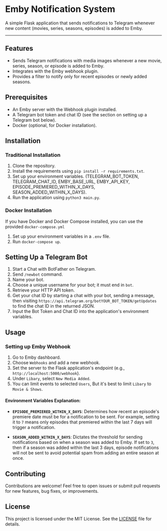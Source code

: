 # Emby Notification System

A simple Flask application that sends notifications to Telegram whenever new content (movies, series, seasons, episodes) is added to Emby.

---

## Features

- Sends Telegram notifications with media images whenever a new movie, series, season, or episode is added to Emby.
- Integrates with the Emby webhook plugin.
- Provides a filter to notify only for recent episodes or newly added seasons.

## Prerequisites

- An Emby server with the Webhook plugin installed.
- A Telegram bot token and chat ID (see the section on setting up a Telegram bot below).
- Docker (optional, for Docker installation).

## Installation

### Traditional Installation

1. Clone the repository.
2. Install the requirements using `pip install -r requirements.txt`.
3. Set up your environment variables. (TELEGRAM_BOT_TOKEN, TELEGRAM_CHAT_ID, EMBY_BASE_URL, EMBY_API_KEY, EPISODE_PREMIERED_WITHIN_X_DAYS, SEASON_ADDED_WITHIN_X_DAYS).
4. Run the application using `python3 main.py`.

### Docker Installation

If you have Docker and Docker Compose installed, you can use the provided `docker-compose.yml`

1. Set up your environment variables in a `.env` file.
2. Run `docker-compose up`.

## Setting Up a Telegram Bot

1. Start a Chat with BotFather on Telegram.
2. Send `/newbot` command.
3. Name your bot.
4. Choose a unique username for your bot; it must end in `bot`.
5. Retrieve your HTTP API token.
6. Get your chat ID by starting a chat with your bot, sending a message, then visiting `https://api.telegram.org/botYOUR_BOT_TOKEN/getUpdates` to find the chat ID in the returned JSON.
7. Input the Bot Token and Chat ID into the application's environment variables.

## Usage

### Setting up Emby Webhook

1. Go to Emby dashboard.
2. Choose `Webhooks` and add a new webhook.
3. Set the server to the Flask application's endpoint (e.g., `http://localhost:5000/webhook`).
4. Under `Libary`, select `New Media Added`.
5. You can limit events to selected `Users`, But it's best to limit `Libary` to `Movie & Shows`.

#### Environment Variables Explanation:

- **`EPISODE_PREMIERED_WITHIN_X_DAYS`**:
  Determines how recent an episode's premiere date must be for a notification to be sent. For example, setting it to `7` means only episodes that premiered within the last 7 days will trigger a notification.

- **`SEASON_ADDED_WITHIN_X_DAYS`**:
  Dictates the threshold for sending notifications based on when a season was added to Emby. If set to `3`, then if a season was added within the last 3 days, episode notifications will not be sent to avoid potential spam from adding an entire season at once.

## Contributing

Contributions are welcome! Feel free to open issues or submit pull requests for new features, bug fixes, or improvements.

## License

This project is licensed under the MIT License. See the [LICENSE](LICENSE) file for details.
